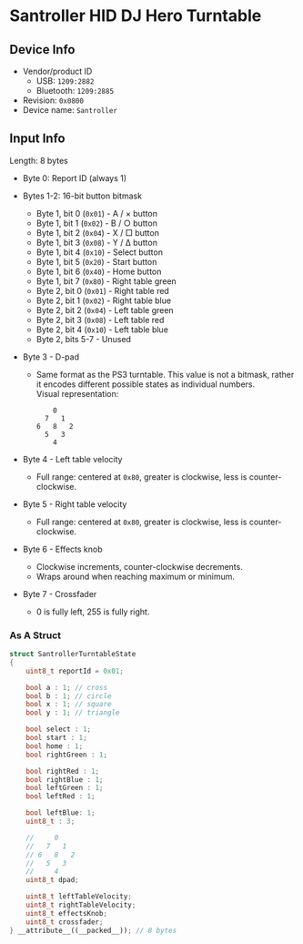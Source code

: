 # Santroller HID DJ Hero Turntable

## Device Info

- Vendor/product ID
  - USB: `1209:2882`
  - Bluetooth: `1209:2885`
- Revision: `0x0800`
- Device name: `Santroller`

## Input Info

Length: 8 bytes

- Byte 0: Report ID (always 1)
- Bytes 1-2: 16-bit button bitmask
  - Byte 1, bit 0 (`0x01`) - A / × button
  - Byte 1, bit 1 (`0x02`) - B / ○ button
  - Byte 1, bit 2 (`0x04`) - X / □ button
  - Byte 1, bit 3 (`0x08`) - Y / Δ button
  - Byte 1, bit 4 (`0x10`) - Select button
  - Byte 1, bit 5 (`0x20`) - Start button
  - Byte 1, bit 6 (`0x40`) - Home button
  - Byte 1, bit 7 (`0x80`) - Right table green
  - Byte 2, bit 0 (`0x01`) - Right table red
  - Byte 2, bit 1 (`0x02`) - Right table blue
  - Byte 2, bit 2 (`0x04`) - Left table green
  - Byte 2, bit 3 (`0x08`) - Left table red
  - Byte 2, bit 4 (`0x10`) - Left table blue
  - Byte 2, bits 5-7 - Unused
- Byte 3 - D-pad
  - Same format as the PS3 turntable. This value is not a bitmask, rather it encodes different possible states as individual numbers.\
    Visual representation:

    ```
        0
      7   1
    6   8   2
      5   3
        4
    ```

- Byte 4 - Left table velocity
  - Full range: centered at `0x80`, greater is clockwise, less is counter-clockwise.
- Byte 5 - Right table velocity
  - Full range: centered at `0x80`, greater is clockwise, less is counter-clockwise.
- Byte 6 - Effects knob
  - Clockwise increments, counter-clockwise decrements.
  - Wraps around when reaching maximum or minimum.
- Byte 7 - Crossfader
  - 0 is fully left, 255 is fully right.

### As A Struct

```cpp
struct SantrollerTurntableState
{
    uint8_t reportId = 0x01;

    bool a : 1; // cross
    bool b : 1; // circle
    bool x : 1; // square
    bool y : 1; // triangle

    bool select : 1;
    bool start : 1;
    bool home : 1;
    bool rightGreen : 1;

    bool rightRed : 1;
    bool rightBlue : 1;
    bool leftGreen : 1;
    bool leftRed : 1;

    bool leftBlue: 1;
    uint8_t : 3;

    //     0
    //   7   1
    // 6   8   2
    //   5   3
    //     4
    uint8_t dpad;

    uint8_t leftTableVelocity;
    uint8_t rightTableVelocity;
    uint8_t effectsKnob;
    uint8_t crossfader;
} __attribute__((__packed__)); // 8 bytes
```
